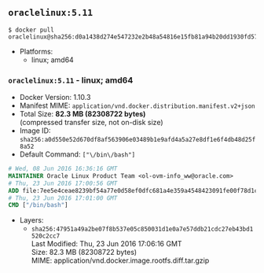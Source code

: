 ## `oraclelinux:5.11`

```console
$ docker pull oraclelinux@sha256:d0a1438d274e547232e2b48a54816e15fb81a94b20dd1930fd57d76af5ec8af5
```

-	Platforms:
	-	linux; amd64

### `oraclelinux:5.11` - linux; amd64

-	Docker Version: 1.10.3
-	Manifest MIME: `application/vnd.docker.distribution.manifest.v2+json`
-	Total Size: **82.3 MB (82308722 bytes)**  
	(compressed transfer size, not on-disk size)
-	Image ID: `sha256:a0d550e52d670df8af563906e03489b1e9afd4a5a27e8df1e6f4db48d25f8a52`
-	Default Command: `["\/bin\/bash"]`

```dockerfile
# Wed, 08 Jun 2016 16:36:16 GMT
MAINTAINER Oracle Linux Product Team <ol-ovm-info_ww@oracle.com>
# Thu, 23 Jun 2016 17:00:56 GMT
ADD file:7ee5e4ceae8239bf54a77e0d58ef0dfc681a4e359a4548423091fe00f78d1c97 in /
# Thu, 23 Jun 2016 17:01:00 GMT
CMD ["/bin/bash"]
```

-	Layers:
	-	`sha256:47951a49a2be07f8b537e05c850031d1e0a7e57ddb21cdc27eb43bd1520c2cc7`  
		Last Modified: Thu, 23 Jun 2016 17:06:16 GMT  
		Size: 82.3 MB (82308722 bytes)  
		MIME: application/vnd.docker.image.rootfs.diff.tar.gzip

